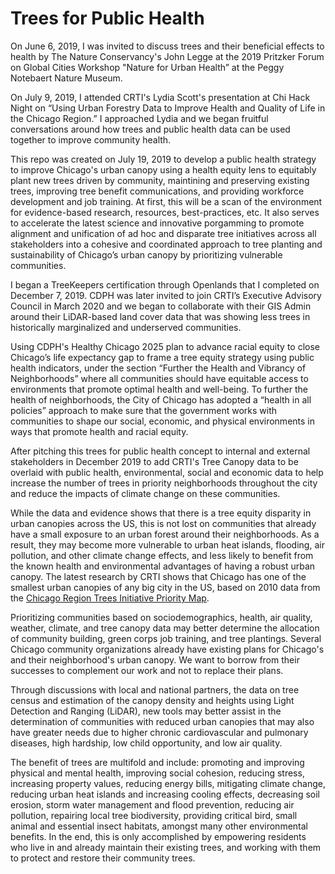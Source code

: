 # Trees for Public Health

On June 6, 2019, I was invited to discuss trees and their beneficial effects to health by The Nature Conservancy's John Legge at the 2019 Pritzker Forum on Global Cities Workshop "Nature for Urban Health” at the Peggy Notebaert Nature Museum.

On July 9, 2019, I attended CRTI's Lydia Scott's presentation at Chi Hack Night on “Using Urban Forestry Data to Improve Health and Quality of Life in the Chicago Region.” I approached Lydia and we began fruitful conversations around how trees and public health data can be used together to improve community health.

This repo was created on July 19, 2019 to develop a public health strategy to improve Chicago's urban canopy using a health equity lens to equitably plant new trees driven by community, maintining and preserving  existing trees, improving tree benefit communications, and providing workforce development and job training. At first, this will be a scan of the environment for evidence-based research, resources, best-practices, etc. It also serves to accelerate the latest science and innovative porgamming to promote alignment and unification of ad hoc and disparate tree initiatives across all stakeholders into a cohesive and coordinated approach to tree planting and sustainability of Chicago’s urban canopy by prioritizing vulnerable communities.

I began a TreeKeepers certification through Openlands that I completed on December 7, 2019. CDPH was later invited to join CRTI’s Executive Advisory Council in March 2020 and we began to collaborate with their GIS Admin around their LiDAR-based land cover data that was showing less trees in historically marginalized and underserved communities.

Using CDPH's Healthy Chicago 2025 plan to advance racial equity to close Chicago’s life expectancy gap to frame a tree equity strategy using public health indicators, under the section “Further the Health and Vibrancy of Neighborhoods” where all communities should have equitable access to environments that promote optimal health and well-being. To further the health of neighborhoods, the City of Chicago has adopted a “health in all policies” approach to make sure that the government works with communities to shape our social, economic, and physical environments in ways that promote health and racial equity.

After pitching this trees for public health concept to internal and external stakeholders in December 2019 to add CRTI's Tree Canopy data to be overlaid with public health, environmental, social and economic data to help increase the number of trees in priority neighborhoods throughout the city and reduce the impacts of climate change on these communities.

While the data and evidence shows that there is a tree equity disparity in urban canopies across the US, this is not lost on communities that already have a small exposure to an urban forest around their neighborhoods. As a result, they may become more vulnerable to urban heat islands, flooding, air pollution, and other climate change effects, and less likely to benefit from the known health and environmental advantages of having a robust urban canopy. The latest research by CRTI shows that Chicago has one of the smallest urban canopies of any big city in the US, based on 2010 data from the [Chicago Region Trees Initiative Priority Map](https://mortonarb.maps.arcgis.com/apps/View/index.html?appid=0700702eb8fa4c31a4d957d71a09d690).

Prioritizing communities based on sociodemographics, health, air quality, weather, climate, and tree canopy data may better determine the allocation of community building, green corps job training, and tree plantings. Several Chicago community organizations already have existing plans for Chicago's and their neighborhood's urban canopy. We want to borrow from their successes to complement our work and not to replace their plans.

Through discussions with local and national partners, the data on tree census and estimation of the canopy density and heights using Light Detection and Ranging (LiDAR), new tools may better assist in the determination of communities with reduced urban canopies that may also have greater needs due to higher chronic cardiovascular and pulmonary diseases, high hardship, low child opportunity, and low air quality.

The benefit of trees are multifold and include: promoting and improving physical and mental health, improving social cohesion, reducing stress, increasing property values, reducing energy bills, mitigating climate change, reducing urban heat islands and increasing cooling effects, decreasing soil erosion, storm water management and flood prevention, reducing air pollution, repairing local tree biodiversity, providing critical bird, small animal and essential insect habitats, amongst many other environmental benefits. In the end, this is only accomplished by empowering residents who live in and already maintain their existing trees, and working with them to protect and restore their community trees.

